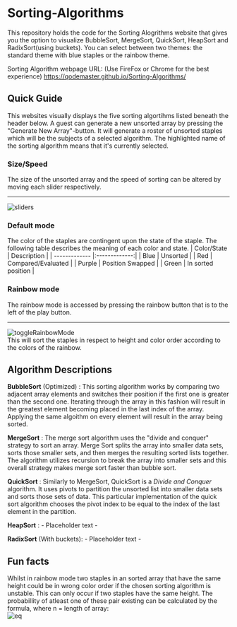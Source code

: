 # Sorting-Algorithms

This repository holds the code for the Sorting Alogrithms website that gives you the option to visualize BubbleSort, MergeSort, QuickSort, HeapSort and RadixSort(using buckets). You can select between two themes: the standard theme with blue staples or the rainbow theme.

Sorting Algorithm webpage URL:
(Use FireFox or Chrome for the best experience) https://qodemaster.github.io/Sorting-Algorithms/


## Quick Guide
This websites visually displays the five sorting algortihms listed beneath the header below.
A guest can generate a new unsorted array by pressing the "Generate New Array"-button. It will generate a roster of unsorted staples which will be the subjects of a selected algorithm. The highlighted name of the sorting algorithm means that it's currently selected.

### Size/Speed
The size of the unsorted array and the speed of sorting can be altered by moving each slider respectively.
___
![sliders](https://user-images.githubusercontent.com/59826211/162976032-95dfe926-eac8-43bd-955f-8e67be811802.PNG)

### Default mode
The color of the staples are contingent upon the state of the staple. The following table describes the meaning of each color and state.
| Color/State     | Description |
| ------------- |:-------------:|
| Blue      | Unsorted |
| Red     | Compared/Evaluated |
| Purple | Position Swapped |
| Green | In sorted position  |

### Rainbow mode
The rainbow mode is accessed by pressing the rainbow button that is to the left of the play button.
___
![toggleRainbowMode](https://user-images.githubusercontent.com/59826211/163394658-d639dbbd-61e2-4473-bfd6-0d38d7a1ed58.PNG)
<br />
This will sort the staples in respect to height and color order according to the colors of the rainbow.

## Algorithm Descriptions
**BubbleSort** (Optimized)  : This sorting algorithm works by comparing two adjacent array elements and switches their position if the first one is greater than the second one. Iterating through the array in this fashion will result in the greatest element becoming placed in the last index of the array. Applying the same algoithm on every element will result in the array being sorted.

**MergeSort**               : The merge sort algorithm uses the "divide and conquer" strategy to sort an array. Merge Sort splits the array into smaller data sets, sorts those smaller sets, and then merges the resulting sorted lists together. The algorithm utilizes recursion to break the array into smaller sets and this overall strategy makes merge sort faster than bubble sort.

**QuickSort**               : Similarly to MergeSort, QuickSort is a *Divide and Conquer* algorithm. It uses pivots to partition the unsorted list into smaller data sets and sorts those sets of data. This particular implementation of the quick sort algorithm chooses the pivot index to be equal to the index of the last element in the partition.

**HeapSort**                : - Placeholder text -

**RadixSort** (With buckets): - Placeholder text -

## Fun facts
Whilst in rainbow mode two staples in an sorted array that have the same height could be in wrong color order if the chosen sorting algorithm is unstable. This can only occur if two staples have the same height. The probabillity of atleast one of these pair existing can be calculated by the formula, where n = length of array:
<br/>
![eq](https://user-images.githubusercontent.com/59826211/163401784-a5b8fdae-ce5a-4ba0-8f6f-e912b90cd11c.PNG)
